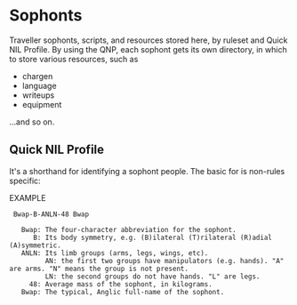# Sophonts
Traveller sophonts, scripts, and resources stored here, by ruleset and Quick NIL Profile.
By using the QNP, each sophont gets its own directory, in which to store various resources, such as

* chargen
* language
* writeups
* equipment

...and so on.

## Quick NIL Profile

It's a shorthand for identifying a sophont people.
The basic for is non-rules specific:

EXAMPLE

     Bwap-B-ANLN-48 Bwap
     
       Bwap: The four-character abbreviation for the sophont.
          B: Its body symmetry, e.g. (B)ilateral (T)rilateral (R)adial (A)symmetric.
       ANLN: Its limb groups (arms, legs, wings, etc).
             AN: the first two groups have manipulators (e.g. hands). "A" are arms. "N" means the group is not present.
             LN: the second groups do not have hands. "L" are legs.
         48: Average mass of the sophont, in kilograms.
       Bwap: The typical, Anglic full-name of the sophont.
